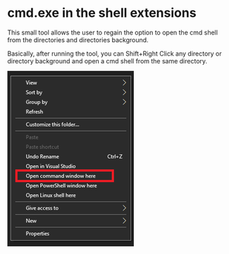 # cmd.exe in the shell extensions
This small tool allows the user to regain the option
to open the cmd shell from the directories and directories background.

Basically, after running the tool, you can Shift+Right Click any directory or directory background
and open a cmd shell from the same directory.

![example_pic](images/example.png)
